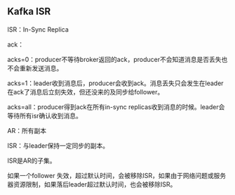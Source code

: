 ## Kafka ISR

ISR：In-Sync Replica

ack：

acks=0：producer不等待broker返回的ack，producer不会知道消息是否丢失也不会重新发送消息。

acks=1：leader收到消息后，producer会收到ack。消息丢失只会发生在leader在ack了消息后立刻失效，但还没来的及同步给follower。

acks=all：producer得到ack在所有in-sync replicas收到消息的时候。leader会等待所有isr确认收到消息。

AR：所有副本

ISR：与leader保持一定同步的副本。

ISR是AR的子集。

如果一个follower 失效，超过默认时间，会被移除ISR，如果由于网络问题或服务器资源限制，如果落后leader超过默认时间，也会被移除ISR。
